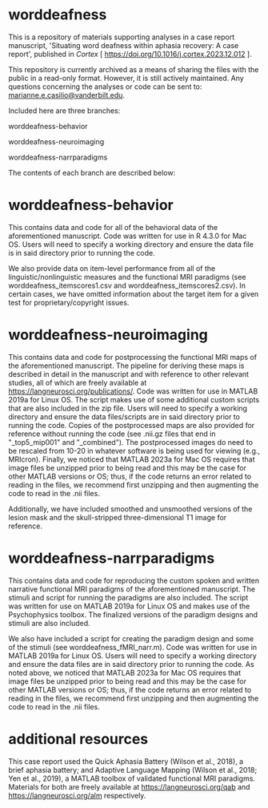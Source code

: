 # worddeafness
This is a repository of materials supporting analyses in a case report manuscript, 'Situating word deafness within aphasia recovery: A case report', published in _Cortex_ [ https://doi.org/10.1016/j.cortex.2023.12.012 ].

This repository is currently archived as a means of sharing the files with the public in a read-only format. However, it is still actively maintained. Any questions concerning the analyses or code can be sent to: marianne.e.casilio@vanderbilt.edu.

Included here are three branches:

worddeafness-behavior
   
worddeafness-neuroimaging
   
worddeafness-narrparadigms

The contents of each branch are described below:

# worddeafness-behavior
This contains data and code for all of the behavioral data of the aforementioned manuscript. Code was written for use in R 4.3.0 for Mac OS. Users will need to specify a working directory and ensure the data file is in said directory prior to running the code.

We also provide data on item-level performance from all of the linguistic/nonlinguistic measures and the functional MRI paradigms (see worddeafness_itemscores1.csv and worddeafness_itemscores2.csv). In certain cases, we have omitted information about the target item for a given test for proprietary/copyright issues. 

# worddeafness-neuroimaging
This contains data and code for postprocessing the functional MRI maps of the aforementioned manuscript.  The pipeline for deriving these maps is described in detail in the manuscript and with reference to other relevant studies, all of which are freely available at https://langneurosci.org/publications/. Code was written for use in MATLAB 2019a for Linux OS. The script makes use of some additional custom scripts that are also included in the zip file. Users will need to specify a working directory and ensure the data files/scripts are in said directory prior to running the code. Copies of the postprocessed maps are also provided for reference without running the code (see .nii.gz files that end in "_top5_mip001" and "_combined"). The postprocessed images do need to be rescaled from 10-20 in whatever software is being used for viewing (e.g., MRIcron). Finally, we noticed that MATLAB 2023a for Mac OS requires that image files be unzipped prior to being read and this may be the case for other MATLAB versions or OS; thus, if the code returns an error related to reading in the files, we recommend first unzipping and then augmenting the code to read in the .nii files.

Additionally, we have included smoothed and unsmoothed versions of the lesion mask and the skull-stripped three-dimensional T1 image for reference.

# worddeafness-narrparadigms
This contains data and code for reproducing the custom spoken and written narrative functional MRI paradigms of the aforementioned manuscript. The stimuli and script for running the paradigms are also included. The script was written for use on MATLAB 2019a for Linux OS and makes use of the Psychophysics toolbox. The finalized versions of the paradigm designs and stimuli are also included.

We also have included a script for creating the paradigm design and some of the stimuli (see worddeafness_fMRI_narr.m). Code was written for use in MATLAB 2019a for Linux OS. Users will need to specify a working directory and ensure the data files are in said directory prior to running the code. As noted above, we noticed that MATLAB 2023a for Mac OS requires that image files be unzipped prior to being read and this may be the case for other MATLAB versions or OS; thus, if the code returns an error related to reading in the files, we recommend first unzipping and then augmenting the code to read in the .nii files.

# additional resources
This case report used the Quick Aphasia Battery (Wilson et al., 2018), a brief aphasia battery; and Adaptive Language Mapping (Wilson et al., 2018; Yen et al., 2019), a MATLAB toolbox of validated functional MRI paradigms. Materials for both are freely available at https://langneurosci.org/qab and https://langneurosci.org/alm respectively.
